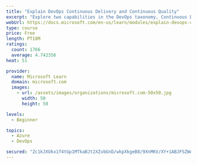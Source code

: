 ```yaml
---
title: "Explain DevOps Continuous Delivery and Continuous Quality"
excerpt: "Explore two capabilities in the DevOps taxonomy, Continuous Delivery and Continuous Quality."
webUrl: https://docs.microsoft.com/en-us/learn/modules/explain-devops-continous-delivery-quality/
type: course
price: Free
length: PT18M
ratings:
  count: 1766
  average: 4.742356
heat: 51

provider:
  name: Microsoft Learn
  domain: microsoft.com
  images:
    - url: /assets/images/organizations/microsoft.com-50x50.jpg
      width: 50
      height: 50

levels:
  - Beginner

topics:
  - Azure
  - DevOps

secured: "Zc1kJXUkx1f4tGp1MTkaBJt2XZvbGnD/wkpXkgeB8/9XnMKV/XY+1ABJFSZWA+D3/Xep+WCc0oKhHOaUb1wFXKmZGTfZqxAbfYZ2ku5sIZdAlEc3ILLqC/wVDAmTxs9lX1Sm8g1bBMxcP5h9Jmg427TAScJweLCf9FypKfXjxxSoF/0NkT5SA6FUoJ18qKTQ+WRPiKCnQihEO/6L+79L/1dts4XQWwvxIeJik96TAfKt4VCMxU3w04az34Bl59qIMwh3H1waXXjCytG8kHzbzj3/6POdxMRvivngbEX9C+LHLlu7D+jRwJBukKBAh6SYXhZtPx8po4UI9qQIOMri3KDe50tz1KKGl00ldSJq+qVNkgfhXL6dXVenksalEJgUmvgMz2oX1biYF7DY0Pv6QbmkTuRsiCEZaGud7ggQK/s=;dNQ6XQgyMltawW5mGowDBw=="
---
```


